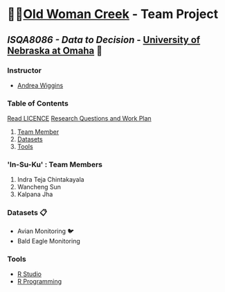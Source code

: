 # :deciduous_tree::evergreen_tree:[Old Woman Creek](https://goo.gl/maps/LbCWxcjZbv12) - Team Project
## _ISQA8086 - Data to Decision_ - [University of Nebraska at Omaha](https://www.unomaha.edu/) :school:

### Instructor 
* [Andrea Wiggins](http://andreawiggins.com/)

### Table of Contents
[Read LICENCE](https://github.com/indraTeja/oldWomanCreek/blob/master/LICENSE)
[Research Questions and Work Plan](https://github.com/indraTeja/oldWomanCreek/blob/master/ResearchQuestion-WorkPlan.md)
1. [Team Member](#in-su-ku--team-members)
1. [Datasets](#datasets-clipboard)
1. [Tools](#tools)

### 'In-Su-Ku' : Team Members
1. Indra Teja Chintakayala
2. Wancheng Sun
3. Kalpana Jha

### Datasets :clipboard:
* Avian Monitoring  :bird:
* Bald Eagle Monitoring 

### Tools 
* [R Studio](https://www.rstudio.com/products/rstudio/download/)
* [R Programming](https://www.rstudio.com/resources/cheatsheets/)
